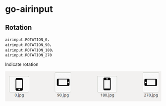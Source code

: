 go-airinput
====================

## Rotation

	airinput.ROTATION_0，
	airinput.ROTATION_90，
	airinput.ROTATION_180，
	airinput.ROTATION_270

Indicate rotation

![rotation](rotation.png)

